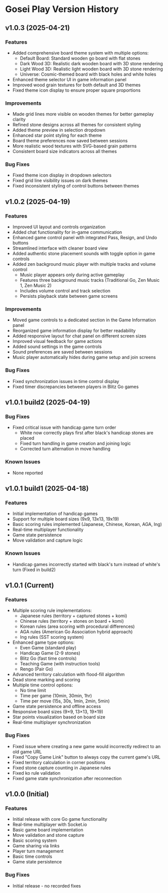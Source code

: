 # Gosei Play Version History

## v1.0.3 (2025-04-21)

### Features
- Added comprehensive board theme system with multiple options:
  - Default Board: Standard wooden go board with flat stones
  - Dark Wood 3D: Realistic dark wooden board with 3D stone rendering
  - Light Wood 3D: Realistic light wooden board with 3D stone rendering
  - Universe: Cosmic-themed board with black holes and white holes
- Enhanced theme selector UI in game information panel
- Improved wood grain textures for both default and 3D themes
- Fixed theme icon display to ensure proper square proportions

### Improvements
- Made grid lines more visible on wooden themes for better gameplay clarity
- Refined stone designs across all themes for consistent styling
- Added theme preview in selection dropdown
- Enhanced star point styling for each theme
- Board theme preferences now saved between sessions
- More realistic wood textures with SVG-based grain patterns
- Consistent board size indicators across all themes

### Bug Fixes
- Fixed theme icon display in dropdown selectors
- Fixed grid line visibility issues on dark themes
- Fixed inconsistent styling of control buttons between themes

## v1.0.2 (2025-04-19)

### Features
- Improved UI layout and controls organization
- Added chat functionality for in-game communication
- Enhanced game control panel with integrated Pass, Resign, and Undo buttons
- Streamlined interface with cleaner board view
- Added authentic stone placement sounds with toggle option in game controls
- Added zen background music player with multiple tracks and volume control
  - Music player appears only during active gameplay
  - Features three background music tracks (Traditional Go, Zen Music 1, Zen Music 2)
  - Includes volume control and track selection
  - Persists playback state between game screens

### Improvements
- Moved game controls to a dedicated section in the Game Information panel
- Reorganized game information display for better readability
- Added responsive layout for chat panel on different screen sizes
- Improved visual feedback for game actions
- Added sound settings in the game controls
- Sound preferences are saved between sessions
- Music player automatically hides during game setup and join screens

### Bug Fixes
- Fixed synchronization issues in time control display
- Fixed timer discrepancies between players in Blitz Go games

## v1.0.1 build2 (2025-04-19)

### Bug Fixes
- Fixed critical issue with handicap game turn order
  - White now correctly plays first after black's handicap stones are placed
  - Fixed turn handling in game creation and joining logic
  - Corrected turn alternation in move handling

### Known Issues
- None reported

## v1.0.1 build1 (2025-04-18)

### Features
- Initial implementation of handicap games
- Support for multiple board sizes (9x9, 13x13, 19x19)
- Basic scoring rules implemented (Japanese, Chinese, Korean, AGA, Ing)
- Real-time multiplayer functionality
- Game state persistence
- Move validation and capture logic

### Known Issues
- Handicap games incorrectly started with black's turn instead of white's turn (Fixed in build2)

## v1.0.1 (Current)
### Features
- Multiple scoring rule implementations:
  - Japanese rules (territory + captured stones + komi)
  - Chinese rules (territory + stones on board + komi)
  - Korean rules (area scoring with procedural differences)
  - AGA rules (American Go Association hybrid approach)
  - Ing rules (SST scoring system)
- Enhanced game type options:
  - Even Game (standard play)
  - Handicap Game (2-9 stones)
  - Blitz Go (fast time controls)
  - Teaching Game (with instruction tools)
  - Rengo (Pair Go)
- Advanced territory calculation with flood-fill algorithm
- Dead stone marking and scoring
- Multiple time control options:
  - No time limit
  - Time per game (10min, 30min, 1hr)
  - Time per move (15s, 30s, 1min, 2min, 5min)
- Game state persistence and offline access
- Responsive board sizes (9×9, 13×13, 19×19)
- Star points visualization based on board size
- Real-time multiplayer synchronization

### Bug Fixes
- Fixed issue where creating a new game would incorrectly redirect to an old game URL
- Fixed "Copy Game Link" button to always copy the current game's URL
- Fixed territory calculation in corner positions
- Fixed stone capture counting in Japanese rules
- Fixed ko rule validation
- Fixed game state synchronization after reconnection

## v1.0.0 (Initial)
### Features
- Initial release with core Go game functionality
- Real-time multiplayer with Socket.io
- Basic game board implementation
- Move validation and stone capture
- Basic scoring system
- Game sharing via links
- Player turn management
- Basic time controls
- Game state persistence

### Bug Fixes
- Initial release - no recorded fixes 